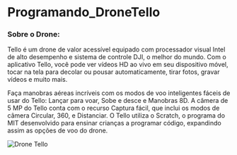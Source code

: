 # Programando_DroneTello
### Sobre o Drone:

Tello é um drone de valor acessível equipado com processador visual Intel de alto desempenho e sistema de controle DJI, o melhor do mundo. Com o aplicativo Tello, você pode ver vídeos HD ao vivo em seu dispositivo móvel, tocar na tela para decolar ou pousar automaticamente, tirar fotos, gravar vídeos e muito mais. 

Faça manobras aéreas incríveis com os modos de voo inteligentes fáceis de usar
do Tello: Lançar para voar, Sobe e desce e Manobras 8D. A câmera de 5 MP do Tello conta com o recurso Captura fácil, que inclui os modos
de câmera Circular, 360, e Distanciar. O Tello utiliza o Scratch, o programa do MIT desenvolvido para ensinar crianças a programar código,
expandindo assim as opções de voo do drone.

![Drone Tello](https://user-images.githubusercontent.com/51087767/76705875-32314600-66c2-11ea-8da9-2b902c175e93.jpg)
